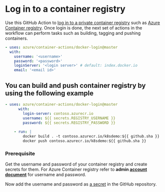 # Log in to a container registry
Use this GitHub Action to [log in to a private container registry](https://docs.docker.com/engine/reference/commandline/login/) such as [Azure Container registry](https://azure.microsoft.com/en-us/services/container-registry/). Once login is done, the next set of actions in the workflow can perform tasks such as building, tagging and pushing containers.

```yaml
- uses: azure/container-actions/docker-login@master
  with:
    username: '<username>'
    password: '<password>'
    loginServer: '<login server>' # default: index.docker.io
    email: '<email id>'
```

## You can build and push container registry by using the following example
```yaml
- uses: azure/container-actions/docker-login@master
      with:
        login-server: contoso.azurecr.io
        username: ${{ secrets.REGISTRY_USERNAME }}
        password: ${{ secrets.REGISTRY_PASSWORD }}
    
    - run: |
        docker build . -t contoso.azurecr.io/k8sdemo:${{ github.sha }}
        docker push contoso.azurecr.io/k8sdemo:${{ github.sha }}
```

### Prerequisite
Get the username and password of your container registry and create secrets for them. For Azure Container registry refer to **admin [account document](https://docs.microsoft.com/en-us/azure/container-registry/container-registry-authentication#admin-account)** for username and password.

Now add the username and password as [a secret](https://developer.github.com/actions/managing-workflows/storing-secrets/) in the GitHub repository.
